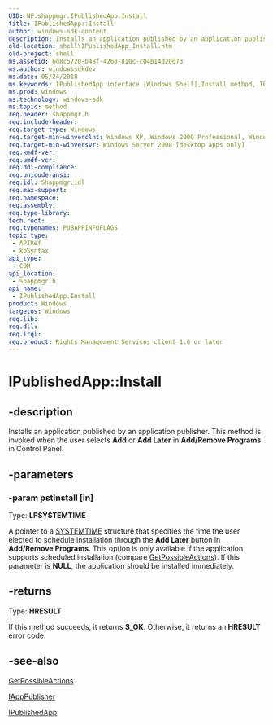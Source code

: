 ```yaml
---
UID: NF:shappmgr.IPublishedApp.Install
title: IPublishedApp::Install
author: windows-sdk-content
description: Installs an application published by an application publisher. This method is invoked when the user selects Add or Add Later in Add/Remove Programs in Control Panel.
old-location: shell\IPublishedApp_Install.htm
old-project: shell
ms.assetid: 6d8c5720-b48f-4268-810c-c04b14d20d73
ms.author: windowssdkdev
ms.date: 05/24/2018
ms.keywords: IPublishedApp interface [Windows Shell],Install method, IPublishedApp.Install, IPublishedApp::Install, Install, Install method [Windows Shell], Install method [Windows Shell],IPublishedApp interface, inet_IPublishedApp_Install, shappmgr/IPublishedApp::Install, shell.IPublishedApp_Install
ms.prod: windows
ms.technology: windows-sdk
ms.topic: method
req.header: shappmgr.h
req.include-header: 
req.target-type: Windows
req.target-min-winverclnt: Windows XP, Windows 2000 Professional, Windows Vista [desktop apps only]
req.target-min-winversvr: Windows Server 2008 [desktop apps only]
req.kmdf-ver: 
req.umdf-ver: 
req.ddi-compliance: 
req.unicode-ansi: 
req.idl: Shappmgr.idl
req.max-support: 
req.namespace: 
req.assembly: 
req.type-library: 
tech.root: 
req.typenames: PUBAPPINFOFLAGS
topic_type:
 - APIRef
 - kbSyntax
api_type:
 - COM
api_location:
 - Shappmgr.h
api_name:
 - IPublishedApp.Install
product: Windows
targetos: Windows
req.lib: 
req.dll: 
req.irql: 
req.product: Rights Management Services client 1.0 or later
---
```


# IPublishedApp::Install


## -description


Installs an application published by an application publisher. This method is invoked when the user selects <b>Add</b> or <b>Add Later</b> in <b>Add/Remove Programs</b> in Control Panel.


## -parameters




### -param pstInstall [in]

Type: <b>LPSYSTEMTIME</b>

A pointer to a <a href="https://msdn.microsoft.com/f77cdf86-0f97-4a89-b565-95b46fa7d65b">SYSTEMTIME</a> structure that specifies the time the user elected to schedule installation through the <b>Add Later</b> button in <b>Add/Remove Programs</b>. This option is only available if the application supports scheduled installation (compare <a href="https://msdn.microsoft.com/e2cdff59-1339-4d00-9bbc-e34e773da1c2">GetPossibleActions</a>). If this parameter is <b>NULL</b>, the application should be installed immediately.


## -returns



Type: <b>HRESULT</b>

If this method succeeds, it returns <b xmlns:loc="http://microsoft.com/wdcml/l10n">S_OK</b>. Otherwise, it returns an <b xmlns:loc="http://microsoft.com/wdcml/l10n">HRESULT</b> error code.




## -see-also




<a href="https://msdn.microsoft.com/e2cdff59-1339-4d00-9bbc-e34e773da1c2">GetPossibleActions</a>



<a href="https://msdn.microsoft.com/5391444a-53b6-48c9-9a94-d045b3f97182">IAppPublisher</a>



<a href="https://msdn.microsoft.com/a5a44e74-494a-4c9b-8bf3-85c6093b2c0e">IPublishedApp</a>
 

 

